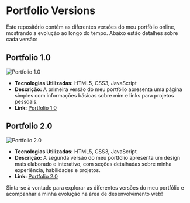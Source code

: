 # Portfolio Versions

Este repositório contém as diferentes versões do meu portfólio online, mostrando a evolução ao longo do tempo. Abaixo estão detalhes sobre cada versão:

## Portfolio 1.0

![Portfolio 1.0](insira_aqui_o_link_para_a_imagem_do_portfolio_1.0)

- **Tecnologias Utilizadas:** HTML5, CSS3, JavaScript
- **Descrição:** A primeira versão do meu portfólio apresenta uma página simples com informações básicas sobre mim e links para projetos pessoais.
- **Link:** [Portfolio 1.0](https://eduado-rodrigues.github.io/portfolio/portfolio-1.0/)

## Portfolio 2.0

![Portfolio 2.0](insira_aqui_o_link_para_a_imagem_do_portfolio_2.0)

- **Tecnologias Utilizadas:** HTML5, CSS3, JavaScript
- **Descrição:** A segunda versão do meu portfólio apresenta um design mais elaborado e interativo, com seções detalhadas sobre minha experiência, habilidades e projetos.
- **Link:** [Portfolio 2.0](https://eduado-rodrigues.github.io/portfolio/portfolio-2.0/)

Sinta-se à vontade para explorar as diferentes versões do meu portfólio e acompanhar a minha evolução na área de desenvolvimento web!